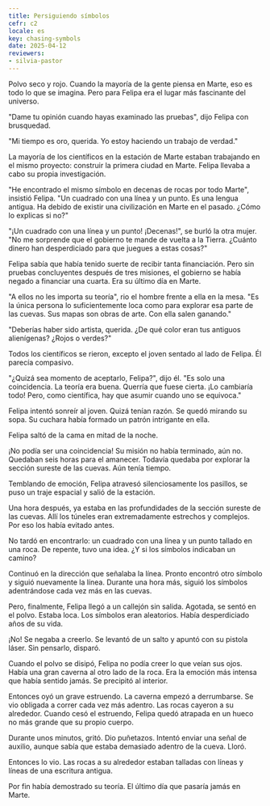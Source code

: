 ```yaml
---
title: Persiguiendo símbolos
cefr: c2
locale: es
key: chasing-symbols
date: 2025-04-12
reviewers:
- silvia-pastor
---
```


Polvo seco y rojo. Cuando la mayoría de la gente piensa en Marte, eso es todo lo que se imagina. Pero para Felipa era el lugar más fascinante del universo.

"Dame tu opinión cuando hayas examinado las pruebas", dijo Felipa con brusquedad.

"Mi tiempo es oro, querida. Yo estoy haciendo un trabajo de verdad."

La mayoría de los científicos en la estación de Marte estaban trabajando en el mismo proyecto: construir la primera ciudad en Marte. Felipa llevaba a cabo su propia investigación.

"He encontrado el mismo símbolo en decenas de rocas por todo Marte", insistió Felipa. "Un cuadrado con una línea y un punto. Es una lengua antigua. Ha debido de existir una civilización en Marte en el pasado. ¿Cómo lo explicas si no?"

"¡Un cuadrado con una línea y un punto! ¡Decenas!", se burló la otra mujer. "No me sorprende que el gobierno te mande de vuelta a la Tierra. ¿Cuánto dinero han desperdiciado para que juegues a estas cosas?"

Felipa sabía que había tenido suerte de recibir tanta financiación. Pero sin pruebas concluyentes después de tres misiones, el gobierno se había negado a financiar una cuarta. Era su último día en Marte.

"A ellos no les importa su teoría", rio el hombre frente a ella en la mesa. "Es la única persona lo suficientemente loca como para explorar esa parte de las cuevas. Sus mapas son obras de arte. Con ella salen ganando."

"Deberías haber sido artista, querida. ¿De qué color eran tus antiguos alienígenas? ¿Rojos o verdes?"

Todos los científicos se rieron, excepto el joven sentado al lado de Felipa. Él parecía compasivo.

"¿Quizá sea momento de aceptarlo, Felipa?", dijo él. "Es solo una coincidencia. La teoría era buena. Querría que fuese cierta. ¡Lo cambiaría todo! Pero, como científica, hay que asumir cuando uno se equivoca."

Felipa intentó sonreír al joven. Quizá tenían razón. Se quedó mirando su sopa. Su cuchara había formado un patrón intrigante en ella.

Felipa saltó de la cama en mitad de la noche.

¡No podía ser una coincidencia! Su misión no había terminado, aún no. Quedaban seis horas para el amanecer. Todavía quedaba por explorar la sección sureste de las cuevas. Aún tenía tiempo.

Temblando de emoción, Felipa atravesó silenciosamente los pasillos, se puso un traje espacial y salió de la estación.

Una hora después, ya estaba en las profundidades de la sección sureste de las cuevas. Allí los túneles eran extremadamente estrechos y complejos. Por eso los había evitado antes.

No tardó en encontrarlo: un cuadrado con una línea y un punto tallado en una roca. De repente, tuvo una idea. ¿Y si los símbolos indicaban un camino?

Continuó en la dirección que señalaba la línea. Pronto encontró otro símbolo y siguió nuevamente la línea. Durante una hora más, siguió los símbolos adentrándose cada vez más en las cuevas.

Pero, finalmente, Felipa llegó a un callejón sin salida. Agotada, se sentó en el polvo. Estaba loca. Los símbolos eran aleatorios. Había desperdiciado años de su vida.

¡No! Se negaba a creerlo. Se levantó de un salto y apuntó con su pistola láser. Sin pensarlo, disparó.

Cuando el polvo se disipó, Felipa no podía creer lo que veían sus ojos. Había una gran caverna al otro lado de la roca. Era la emoción más intensa que había sentido jamás. Se precipitó al interior.

Entonces oyó un grave estruendo. La caverna empezó a derrumbarse. Se vio obligada a correr cada vez más adentro. Las rocas cayeron a su alrededor. Cuando cesó el estruendo, Felipa quedó atrapada en un hueco no más grande que su propio cuerpo.

Durante unos minutos, gritó. Dio puñetazos. Intentó enviar una señal de auxilio, aunque sabía que estaba demasiado adentro de la cueva. Lloró.

Entonces lo vio. Las rocas a su alrededor estaban talladas con líneas y líneas de una escritura antigua.

Por fin había demostrado su teoría. El último día que pasaría jamás en Marte.